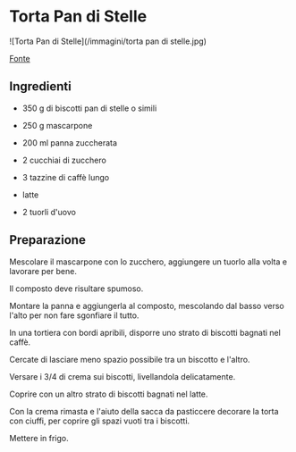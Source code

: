 # Torta Pan di Stelle

![Torta Pan di Stelle](/immagini/torta pan di stelle.jpg)

[Fonte](http://lesempliciricettedinonnapapera.blogspot.it/2013/07/torta-pan-di-stelle.html)

## Ingredienti

- 350 g di biscotti pan di stelle o simili

- 250 g mascarpone

- 200 ml panna zuccherata

- 2 cucchiai di zucchero

- 3 tazzine di caffè lungo

- latte

- 2 tuorli d'uovo

## Preparazione

Mescolare il mascarpone con lo zucchero, aggiungere un tuorlo alla volta e lavorare per bene. 

Il composto deve risultare spumoso.

Montare la panna e aggiungerla al composto, mescolando dal basso verso l'alto per non fare sgonfiare il tutto.

In una tortiera con bordi apribili, disporre uno strato di biscotti bagnati nel caffè.

Cercate di lasciare meno spazio possibile tra un biscotto e l'altro.

Versare i 3/4 di crema sui biscotti, livellandola delicatamente. 

Coprire con  un altro strato di biscotti bagnati nel latte. 

Con la crema rimasta e l'aiuto della sacca da pasticcere decorare la torta con ciuffi, per coprire gli spazi vuoti tra i biscotti.

Mettere in frigo.
